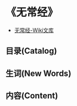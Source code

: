 # 《无常经》

- [无常经-Wiki文库](https://zh.wikisource.org/zh-hans/%E4%BD%9B%E8%AA%AA%E7%84%A1%E5%B8%B8%E7%B6%93)

## 目录(Catalog)



## 生词(New Words)



## 内容(Content)
